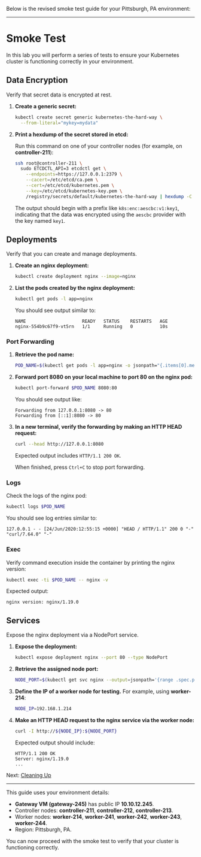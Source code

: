 Below is the revised smoke test guide for your Pittsburgh, PA environment:

---

# Smoke Test

In this lab you will perform a series of tests to ensure your Kubernetes cluster is functioning correctly in your environment.

## Data Encryption

Verify that secret data is encrypted at rest.

1. **Create a generic secret:**

   ```bash
   kubectl create secret generic kubernetes-the-hard-way \
     --from-literal="mykey=mydata"
   ```

2. **Print a hexdump of the secret stored in etcd:**

   Run this command on one of your controller nodes (for example, on **controller-211**):

   ```bash
   ssh root@controller-211 \
     sudo ETCDCTL_API=3 etcdctl get \
       --endpoints=https://127.0.0.1:2379 \
       --cacert=/etc/etcd/ca.pem \
       --cert=/etc/etcd/kubernetes.pem \
       --key=/etc/etcd/kubernetes-key.pem \
       /registry/secrets/default/kubernetes-the-hard-way | hexdump -C
   ```

   The output should begin with a prefix like `k8s:enc:aescbc:v1:key1`, indicating that the data was encrypted using the `aescbc` provider with the key named `key1`.

## Deployments

Verify that you can create and manage deployments.

1. **Create an nginx deployment:**

   ```bash
   kubectl create deployment nginx --image=nginx
   ```

2. **List the pods created by the nginx deployment:**

   ```bash
   kubectl get pods -l app=nginx
   ```

   You should see output similar to:

   ```plaintext
   NAME                     READY   STATUS    RESTARTS   AGE
   nginx-554b9c67f9-vt5rn   1/1     Running   0          10s
   ```

### Port Forwarding

1. **Retrieve the pod name:**

   ```bash
   POD_NAME=$(kubectl get pods -l app=nginx -o jsonpath="{.items[0].metadata.name}")
   ```

2. **Forward port 8080 on your local machine to port 80 on the nginx pod:**

   ```bash
   kubectl port-forward $POD_NAME 8080:80
   ```

   You should see output like:

   ```plaintext
   Forwarding from 127.0.0.1:8080 -> 80
   Forwarding from [::1]:8080 -> 80
   ```

3. **In a new terminal, verify the forwarding by making an HTTP HEAD request:**

   ```bash
   curl --head http://127.0.0.1:8080
   ```

   Expected output includes `HTTP/1.1 200 OK`.

   When finished, press `Ctrl+C` to stop port forwarding.

### Logs

Check the logs of the nginx pod:

```bash
kubectl logs $POD_NAME
```

You should see log entries similar to:

```plaintext
127.0.0.1 - - [24/Jun/2020:12:55:15 +0000] "HEAD / HTTP/1.1" 200 0 "-" "curl/7.64.0" "-"
```

### Exec

Verify command execution inside the container by printing the nginx version:

```bash
kubectl exec -ti $POD_NAME -- nginx -v
```

Expected output:

```plaintext
nginx version: nginx/1.19.0
```

## Services

Expose the nginx deployment via a NodePort service.

1. **Expose the deployment:**

   ```bash
   kubectl expose deployment nginx --port 80 --type NodePort
   ```

2. **Retrieve the assigned node port:**

   ```bash
   NODE_PORT=$(kubectl get svc nginx --output=jsonpath='{range .spec.ports[0]}{.nodePort}')
   ```

3. **Define the IP of a worker node for testing.** For example, using **worker-214**:

   ```bash
   NODE_IP=192.168.1.214
   ```

4. **Make an HTTP HEAD request to the nginx service via the worker node:**

   ```bash
   curl -I http://${NODE_IP}:${NODE_PORT}
   ```

   Expected output should include:

   ```plaintext
   HTTP/1.1 200 OK
   Server: nginx/1.19.0
   ...
   ```

Next: [Cleaning Up](14-cleanup.md)

---

This guide uses your environment details:
- **Gateway VM (gateway-245)** has public IP **10.10.12.245**.
- Controller nodes: **controller-211**, **controller-212**, **controller-213**.
- Worker nodes: **worker-214**, **worker-241**, **worker-242**, **worker-243**, **worker-244**.
- Region: Pittsburgh, PA.

You can now proceed with the smoke test to verify that your cluster is functioning correctly.
